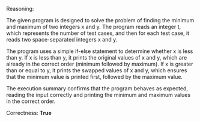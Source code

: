Reasoning:

The given program is designed to solve the problem of finding the minimum and maximum of two integers x and y. The program reads an integer t, which represents the number of test cases, and then for each test case, it reads two space-separated integers x and y.

The program uses a simple if-else statement to determine whether x is less than y. If x is less than y, it prints the original values of x and y, which are already in the correct order (minimum followed by maximum). If x is greater than or equal to y, it prints the swapped values of x and y, which ensures that the minimum value is printed first, followed by the maximum value.

The execution summary confirms that the program behaves as expected, reading the input correctly and printing the minimum and maximum values in the correct order.

Correctness: **True**